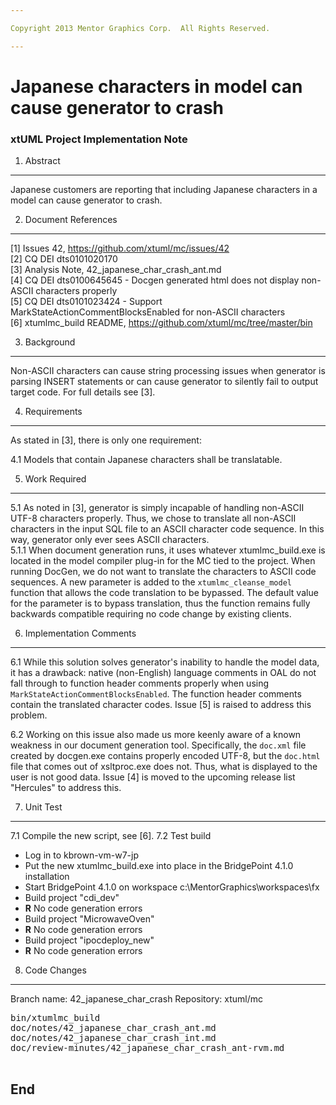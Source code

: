 ```yaml
---

Copyright 2013 Mentor Graphics Corp.  All Rights Reserved.

---
```


# Japanese characters in model can cause generator to crash
### xtUML Project Implementation Note


1. Abstract
-----------
Japanese customers are reporting that including Japanese characters in a model
can cause generator to crash.  

2. Document References
----------------------
[1] Issues 42, https://github.com/xtuml/mc/issues/42      
[2] CQ DEI dts0101020170  
[3] Analysis Note, 42_japanese_char_crash_ant.md  
[4] CQ DEI dts0100645645 - Docgen generated html does not display non-ASCII characters properly  
[5] CQ DEI dts0101023424 - Support MarkStateActionCommentBlocksEnabled for non-ASCII characters  
[6] xtumlmc_build README, https://github.com/xtuml/mc/tree/master/bin  

3. Background
-------------
Non-ASCII characters can cause string processing issues when generator is 
parsing INSERT statements or can cause generator to silently fail to output 
target code.  For full details see [3].  

4. Requirements
---------------
As stated in [3], there is only one requirement:  

4.1  Models that contain Japanese characters shall be translatable.  

5. Work Required
----------------
5.1  As noted in [3], generator is simply incapable of handling non-ASCII UTF-8
  characters properly.  Thus, we chose to translate all non-ASCII characters in
  the input SQL file to an ASCII character code sequence.  In this way, generator
  only ever sees ASCII characters.  
5.1.1  When document generation runs, it uses whatever xtumlmc_build.exe is 
  located in the model compiler plug-in for the MC tied to the project.  When
  running DocGen, we do not want to translate the characters to ASCII code 
  sequences.  A new parameter is added to the ```xtumlmc_cleanse_model``` function
  that allows the code translation to be bypassed.  The default value for the 
  parameter is to bypass translation, thus the function remains fully backwards
  compatible requiring no code change by existing clients.  
     
6. Implementation Comments
--------------------------
6.1  While this solution solves generator's inability to handle the model data,
  it has a drawback: native (non-English) language comments in OAL do not fall
  through to function header comments properly when using ```MarkStateActionCommentBlocksEnabled```.
  The function header comments contain the translated character codes.  Issue [5]
  is raised to address this problem.    

6.2  Working on this issue also made us more keenly aware of a known weakness
  in our document generation tool.  Specifically, the ```doc.xml``` file created
  by docgen.exe contains properly encoded UTF-8, but the ```doc.html``` file that
  comes out of xsltproc.exe does not.  Thus, what is displayed to the user is 
  not good data.  Issue [4] is moved to the upcoming release list "Hercules" to
  address this.  
  
7. Unit Test
------------
7.1  Compile the new script, see [6].
7.2  Test build
  - Log in to kbrown-vm-w7-jp
  - Put the new xtumlmc_build.exe into place in the BridgePoint 4.1.0 installation
  - Start BridgePoint 4.1.0 on workspace c:\MentorGraphics\workspaces\fx
  - Build project "cdi_dev"
  - __R__ No code generation errors
  - Build project "MicrowaveOven"
  - __R__ No code generation errors
  - Build project "ipocdeploy_new"
  - __R__ No code generation errors

8. Code Changes
---------------
Branch name: 42_japanese_char_crash
Repository: xtuml/mc  

<pre>
bin/xtumlmc_build
doc/notes/42_japanese_char_crash_ant.md
doc/notes/42_japanese_char_crash_int.md
doc/review-minutes/42_japanese_char_crash_ant-rvm.md

</pre>

End
---

